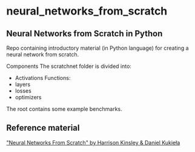 # neural_networks_from_scratch
## Neural Networks from Scratch in Python

Repo containing introductory material (in Python language) for creating a neural network from scratch.

Components
The scratchnet folder is divided into:
- Activations Functions:
- layers
- losses
- optimizers

The root contains some example benchmarks.
## Reference material
["Neural Networks From Scratch" by Harrison Kinsley & Daniel Kukieła](https://nnfs.io/)